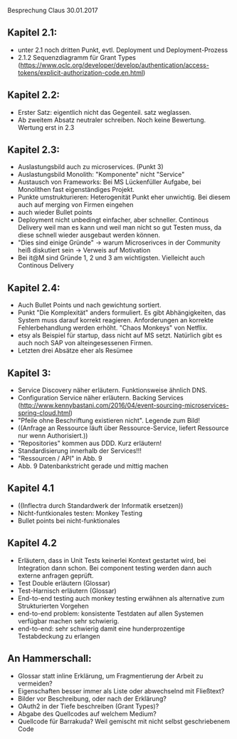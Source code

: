 Besprechung Claus 30.01.2017

## Kapitel 2.1:

* unter 2.1 noch dritten Punkt, evtl. Deployment und Deployment-Prozess
* 2.1.2 Sequenzdiagramm für Grant Types (https://www.oclc.org/developer/develop/authentication/access-tokens/explicit-authorization-code.en.html)

## Kapitel 2.2:
* Erster Satz: eigentlich nicht das Gegenteil. satz weglassen.
* Ab zweitem Absatz neutraler schreiben. Noch keine Bewertung. Wertung erst in 2.3

## Kapitel 2.3:
* Auslastungsbild auch zu microservices. (Punkt 3)
* Auslastungsbild Monolith: "Komponente" nicht "Service"
* Austausch von Frameworks: Bei MS Lückenfüller Aufgabe, bei Monolithen fast eigenständiges Projekt.
* Punkte umstrukturieren: Heterogenität Punkt eher unwichtig. Bei diesem auch auf merging von Firmen eingehen
* auch wieder Bullet points
* Deployment nicht unbedingt einfacher, aber schneller.
    Continous Delivery weil man es kann und weil man nicht so gut Testen muss, da diese schnell wieder ausgebaut werden können.
* "Dies sind einige Gründe" -> warum Microserivces in der Community heiß diskutiert sein -> Verweis auf Motivation
* Bei it@M sind Gründe 1, 2 und 3 am wichtigsten. Vielleicht auch Continous Delivery

## Kapitel 2.4:

* Auch Bullet Points und nach gewichtung sortiert.
* Punkt "Die Komplexität" anders formuliert. Es gibt Abhängigkeiten, das System muss darauf korrekt reagieren. 
    Anforderungen an korrekte Fehlerbehandlung werden erhöht. "Chaos Monkeys" von Netflix.
* etsy als Beispiel für startup, dass nicht auf MS setzt. Natürlich gibt es auch noch SAP von alteingesessenen Firmen.
* Letzten drei Absätze eher als Resümee

## Kapitel 3:

* Service Discovery näher erläutern. Funktionsweise ähnlich DNS.
* Configuration Service näher erläutern. Backing Services (http://www.kennybastani.com/2016/04/event-sourcing-microservices-spring-cloud.html)
* "Pfeile ohne Beschriftung existieren nicht". Legende zum Bild!
* ((Anfrage an Ressource läuft über Ressource-Service, liefert Ressource nur wenn Authorisiert.))
* "Repositories" kommen aus DDD. Kurz erläutern!
* Standardisierung innerhalb der Services!!!
* "Ressourcen / API" in Abb. 9
* Abb. 9 Datenbankstricht gerade und mittig machen

## Kapitel 4.1

* ((Inflectra durch Standardwerk der Informatik ersetzen))
* Nicht-funtkionales testen: Monkey Testing
* Bullet points bei nicht-funktionales

## Kapitel 4.2

* Erläutern, dass in Unit Tests keinerlei Kontext gestartet wird, bei Integration  dann schon. Bei component testing werden dann auch externe anfragen geprüft.
* Test Double erläutern (Glossar)
* Test-Harnisch erläutern (Glossar)
* End-to-end testing auch monkey testing erwähnen als alternative zum Strukturierten Vorgehen
* end-to-end problem: konsistente Testdaten auf allen Systemen verfügbar machen sehr schwierig.
* end-to-end: sehr schwierig damit eine hunderprozentige Testabdeckung zu erlangen

## An Hammerschall:

* Glossar statt inline Erklärung, um Fragmentierung der Arbeit zu vermeiden?
* Eigenschaften besser immer als Liste oder abwechselnd mit Fließtext?
* Bilder vor Beschreibung, oder nach der Erklärung?
* OAuth2 in der Tiefe beschreiben (Grant Types)?
* Abgabe des Quellcodes auf welchem Medium?
* Quellcode für Barrakuda? Weil gemischt mit nicht selbst geschriebenem Code